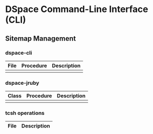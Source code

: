 # DSpace Command-Line Interface (CLI)
## Sitemap Management

### dspace-cli
| File | Procedure | Description | 
| --- | --- | --- |
| | | |

### dspace-jruby
| Class | Procedure | Description | 
| --- | --- | --- |
|  |  |  |

### tcsh operations
| File | Description | 
| --- | --- |